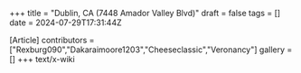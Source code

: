+++
title = "Dublin, CA (7448 Amador Valley Blvd)"
draft = false
tags = []
date = 2024-07-29T17:31:44Z

[Article]
contributors = ["Rexburg090","Dakaraimoore1203","Cheeseclassic","Veronancy"]
gallery = []
+++
text/x-wiki